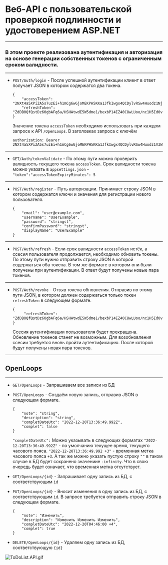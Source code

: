 # Веб-API с пользовательской проверкой подлинности и удостоверением ASP.NET
---
### В этом проекте реализована аутентификация и авторизация на основе генерации собственных токенов с ограниченным сроком валидности.
---
+   `POST/Auth/login` - После успешной аутентификации клиент в ответ получает JSON в котором содержатся два токена.
    ```
    {
        "accessToken": "2NXt4a5XPiZA5s7uzEi+h1mCg6wGjoMEKPH5KKa1JfkIwgx4QCDylvRSw4Huodz1NjOTjolyopsVPoF4RNXpMOzEJJIWAXwD7R5AKL4L6T0nqwWJKRuWrQ8wyXtwax3xixtfVphUTW9eL7Fns6/2rusaVp4GF7xAsXYm/fjoV+TkIzFVrmlT/02GXAYqg3ZMIbZxf/cOueFyhii4li+yDgew0Ip6KmV94+bEdyrM0BJdRNMJNsuCWeyvPeOkmZAQt6vfXx7YWHmUNRFrSlWFLJiLzaRjVJSh24UfP2gM+dHcM2VQh4NLqw/yYRyLhuxnQTv85nfGNjMx+Vnqz8FERWugapJqC+jCfRS3azyqRu65JGf3mBMiMMn21lzAxISkLB9law3LFizXWDmc0NszxpAgUmv86stteTc0JUjxjco=",
        "refreshToken": "ZdDB0QfQstDz60gbAFq6a/HSHAtwdE5W5dme1/bexbP14EZ40C8wLUoo/nc1H5Id0vMk2EIofCb7hCUXOXKGyw=="
    }
    ```
    Значение токена `accessToken` необходимо использовать при каждом запросе к API `/OpenLoops`. В заголовках запроса с ключём
    ```
    authorization: Bearer 2NXt4a5XPiZA5s7uzEi+h1mCg6wGjoMEKPH5KKa1JfkIwgx4QCDylvRSw4Huodz1V3WKbWq/yN03h8eYPkHysLtE9PoWnPfgGkHXwYreX28p3nmw/Jej4N3NFmfMVoYc3k8j0wxMwZdgHmFNx7DdkRTe1nkdbbTNKeWVgt7XYAYNaHRoTd+aYxZXyekrilupIspd8WLlRkeriqmAQMr8ajotvIHsxq0SvrzQpElxBaCCunB8xS6w+iAtpqlohU/2t+hDCtAAX2w9Q+hRl1Di5q4L8ej27qTFhYf36hupKxL/aGwfT6W4kMxiXw4vQI8c29RhGyd2q5C17EEC2ZMMfJILWNJDBwkGgCVzTiwLbQA9ndBz5KMt70Gm3BtgDyfeIVQuoJFcEBu2uZ9uwhgCQrnePEKdGSOWUQG1BlySmXs=
    ```
---
+   `GET/Auth/tokenValidate` - По этому пути можно проверить валидность текущего токена `accessToken`. Срок валидности токена можно указать в `appsettings.json` - `"token":"accessTokenExpiryMinutes": 5`
---
+   `POST/Auth/register` - Путь авторизации. Принимает строку JSON в котором содержатся ключи и значения для регистрации нового пользователя. 
    ```
    {
        "email": "user@example.com",
        "username": "UserExample",
        "password": "stringst",
        "confirmPassword": "stringst",
        "displayName": "UserExample"
    }
    ```
---
+   `POST/Auth/refresh` - Если срок валидности `accessToken` истёк, а ссесия пользователя продолжается, необходимо обновить токены. По этому пути нужно отправить строку JSON в которой содержаться оба токена. В том же формате в котором они были получены при аутентификации. В ответ будут получены новые пара токенов.
---
+   `POST/Auth/revoke` - Отзыв токена обновления. Отправив по этому пути JSON, в котором должен содержаться только токен `refreshToken` в следующем формате.
    ```
    {
         "refreshToken": "ZdDB0QfQstDz60gbAFq6a/HSHAtwdE5W5dme1/bexbP14EZ40C8wLUoo/nc1H5Id0vMk2EIofCb7hCUXOXKGyw=="
    }
    ```
    Ссесия аутентификации пользователя будет прекращена. Обновление токенов станет не возможным. Для возобновления ссесии требуется вновь пройти аутентификацию. После которой будут получены новая пара токенов.
---

##   OpenLoops
---
+   `GET/OpenLoops` - Запрашиваем все записи из БД

+   `POST/OpenLoops` - Создаём новую запись, отправив JSON в следующем формате.
    ```
    {
        "note": "string",
        "description": "string",
        "сompletDateUtc": "2022-12-20T13:36:49.992Z",
        "сomplet": false
    }
    ```
    `"сompletDateUtc":` Можно указывать в следующих форматах `"2022-12-20T13:36:49.992Z"` - по умолчанию текущее время, текущего часового пояса. `"2022-12-20T13:36:49.992 +3"` - временная метка часового пояса `+3`.
    А так же можно указать пустую строку `""` в таком случае в БД будет сохранено значениие `-infinity`. Что в свою очередь будет означает, что временная метка отсутствует.

+   `GET/OpenLoops/{id}` - Запрашивает одну запись из БД, с соответствующим `id`

+   `PUT/OpenLoops/{id}` - Вносит изменения в одну запись из БД, с соответствующим `id`. В запросе требуется отправить строку JSON в следующем формате.
    ```
    {
        "note": "Изменить",
        "description": "Изменить Изменить Изменить",
        "сompletDateUtc": "2022-12-20T04:46:00 +4",
        "сomplet": true
    }
    ```
+   `DELETE/OpenLoops/{id}` - Удаляем одну запись из БД, соответствующую `{id}`


![ToDoList.API.gif](ToDoList.API.gif)
